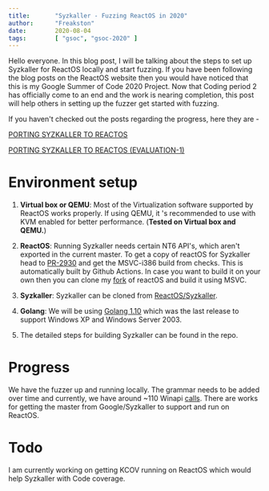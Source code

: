 ```yaml
---
title:       "Syzkaller - Fuzzing ReactOS in 2020"
author:      "Freakston"
date:        2020-08-04
tags:        [ "gsoc", "gsoc-2020" ]
---
```


Hello everyone. In this blog post, I will be talking about the steps to set up Syzkaller for ReactOS locally and start fuzzing. 
If you have been following the blog posts on the ReactOS website then you would have noticed that this is my Google Summer of Code 2020 Project. 
Now that Coding period 2 has officially come to an end and the work is nearing completion, this post will help others in setting up the fuzzer get started with fuzzing. 

If you haven't checked out the posts regarding the progress, here they are -

[PORTING SYZKALLER TO REACTOS](https://reactos.org/blogs/porting-syzkaller-to-reactos-gsoc-2020/)

[PORTING SYZKALLER TO REACTOS (EVALUATION-1)](https://reactos.org/blogs/porting-syzkaller-to-reactos-1-gsoc2020/)

# Environment setup

1. **Virtual box or QEMU**:
Most of the Virtualization software supported by ReactOS works properly. If using QEMU, it 's recommended to use with KVM enabled for better performance. (**Tested on Virtual box and QEMU.**)

2. **ReactOS**:
Running Syzkaller needs certain NT6 API's, which aren't exported in the current master. 
To get a copy of reactOS for Syzkaller head to [PR-2930](https://github.com/reactos/reactos/pull/2930) and get the MSVC-i386 build from checks. 
This is automatically built by Github Actions.
In case you want to build it on your own then you can clone my [fork](https://github.com/Freakston/reactos/tree/syzkaller) of reactOS and build it using MSVC.

3. **Syzkaller**: Syzkaller can be cloned from [ReactOS/Syzkaller](https://github.com/reactos/syzkaller).

4. **Golang**: We will be using [Golang 1.10](https://golang.org/dl/) which was the last release to support Windows XP and Windows Server 2003.

5. The detailed steps for building Syzkaller can be found in the repo.

# Progress 

We have the fuzzer up and running locally. 
The grammar needs to be added over time and currently, we have around ~110 Winapi [calls](https://github.com/reactos/syzkaller/blob/6090e0749cb489b181fc821cf2af651fbe2fb9f5/executor/syscalls_windows.h#L8).
There are works for getting the master from Google/Syzkaller to support and run on ReactOS.

# Todo

I am currently working on getting KCOV running on ReactOS which would help Syzkaller with Code coverage.